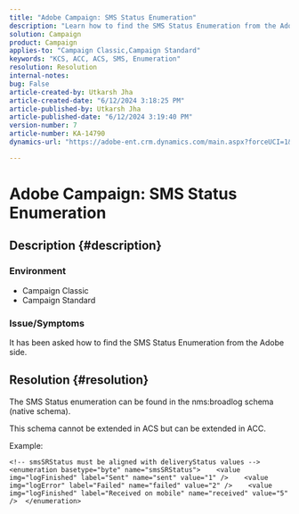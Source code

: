 ```yaml
---
title: "Adobe Campaign: SMS Status Enumeration"
description: "Learn how to find the SMS Status Enumeration from the Adobe side in Campaign Classic."
solution: Campaign
product: Campaign
applies-to: "Campaign Classic,Campaign Standard"
keywords: "KCS, ACC, ACS, SMS, Enumeration"
resolution: Resolution
internal-notes: 
bug: False
article-created-by: Utkarsh Jha
article-created-date: "6/12/2024 3:18:25 PM"
article-published-by: Utkarsh Jha
article-published-date: "6/12/2024 3:19:40 PM"
version-number: 7
article-number: KA-14790
dynamics-url: "https://adobe-ent.crm.dynamics.com/main.aspx?forceUCI=1&pagetype=entityrecord&etn=knowledgearticle&id=346686fd-ce28-ef11-840a-00224808decd"

---
```

# Adobe Campaign: SMS Status Enumeration

## Description {#description}




### Environment



- Campaign Classic
- Campaign Standard




### Issue/Symptoms



It has been asked how to find the SMS Status Enumeration from the Adobe side.


## Resolution {#resolution}


The SMS Status enumeration can be found in the nms:broadlog schema (native schema).

This schema cannot be extended in ACS but can be extended in ACC.

Example:


```
<!-- smsSRStatus must be aligned with deliveryStatus values -->  <enumeration basetype="byte" name="smsSRStatus">    <value img="logFinished" label="Sent" name="sent" value="1" />    <value img="logError" label="Failed" name="failed" value="2" />    <value img="logFinished" label="Received on mobile" name="received" value="5" />  </enumeration>
```



